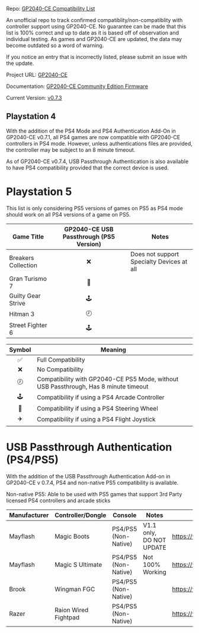 Repo: [GP2040-CE Compatibility List](https://github.com/InfraredAces/GP2040-CE-Compatibility-List)

An unofficial repo to track confirmed compatiblity/non-compatiblity with controller support using GP2040-CE. No guarantee can be made that this list is 100% correct and up to date as it is based off of observation and individual testing. As games and GP2040-CE are updated, the data may become outdated so a word of warning.

If you notice an entry that is incorrectly listed, please submit an issue with the update.

Project URL: [GP2040-CE](https://github.com/OpenStickCommunity/GP2040-CE)

Documentation: [GP2040-CE Community Edition Firmware](https://gp2040-ce.info/#/)

Current Version: [v0.7.3](https://gp2040-ce.info/#/download)

## Playstation 4

With the addition of the PS4 Mode and PS4 Authentication Add-On in GP2040-CE v0.7.1, all PS4 games are now compatible with GP2040-CE controllers in PS4 mode. However, unless authentications files are provided, the controller may be subject to an 8 minute timeout.

As of GP2040-CE v0.7.4, USB Passthrough Authentication is also available to have PS4 compatibility provided that the correct device is used.

# Playstation 5

This list is only considering PS5 versions of games on PS5 as PS4 mode should work on all PS4 versions of a game on PS5.

| Game Title          | GP2040-CE USB Passthrough (PS5 Version) | Notes                                     |
|---------------------|:---------------------------------------:|-------------------------------------------|
| Breakers Collection |                    ❌                    | Does not support Specialty Devices at all |
| Gran Turismo 7      |                    🚗                    |                                           |
| Guilty Gear Strive  |                    🕹️                    |                                           |
| Hitman 3            |                    🕗                    |                                           |
| Street Fighter 6    |                    🕹️                    |                                           |

| Symbol | Meaning                                                     |
|:------:|-------------------------------------------------------------|
|    ✅   | Full Compatibility                                          |
|    ❌   | No Compatibility                                            |
|    🕗   | Compatibility with GP2040-CE PS5 Mode, without USB Passthrough, Has 8 minute timeout |
|    🕹️   | Compatibility if using a PS4 Arcade Controller              |
|    🚗   | Compatibility if using a PS4 Steering Wheel                 |
|    ✈️   | Compatibility if using a PS4 Flight Joystick                |

# USB Passthrough Authentication (PS4/PS5)

With the addition of the USB Passthrough Authentication Add-on in GP2040-CE v 0.7.4, PS4 and non-native PS5 compatibility is available.

Non-native PS5: Able to be used with PS5 games that support 3rd Party licensed PS4 controllers and arcade sticks

| Manufacturer | Controller/Dongle    | Console              | Notes                    | Link                                                          |
|--------------|----------------------|----------------------|--------------------------|---------------------------------------------------------------|
| Mayflash     | Magic Boots          | PS4/PS5 (Non-Native) | V1.1 only, DO NOT UPDATE | https://www.mayflash.com/product/MAGPS4.html                  |
| Mayflash     | Magic S Ultimate     | PS4/PS5 (Non-Native) | Not 100% Working         | https://www.mayflash.com/product/magic_s_ultimate.html        |
| Brook        | Wingman FGC          | PS4/PS5 (Non-Native) |                          | https://www.brookaccessory.com/products/wingmanfgc/index.html |
| Razer        | Raion Wired Fightpad | PS4/PS5 (Non-Native) |                          | https://www.razer.com/eu-en/console-controllers/razer-raion   |


